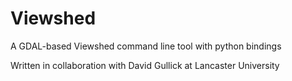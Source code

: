 # Viewshed
A GDAL-based Viewshed command line tool with python bindings

Written in collaboration with David Gullick at Lancaster University
